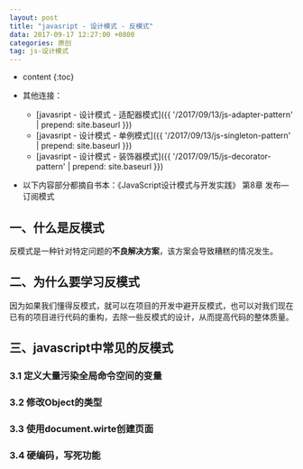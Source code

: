 ```yaml
---
layout: post
title: "javasript - 设计模式 - 反模式"
data: 2017-09-17 12:27:00 +0800
categories: 原创
tag: js-设计模式
---
```

* content
{:toc}

* 其他连接：
    + [javasript - 设计模式 - 适配器模式]({{ '/2017/09/13/js-adapter-pattern' | prepend: site.baseurl }})
    + [javasript - 设计模式 - 单例模式]({{ '/2017/09/13/js-singleton-pattern' | prepend: site.baseurl }})
    + [javasript - 设计模式 - 装饰器模式]({{ '/2017/09/15/js-decorator-pattern' | prepend: site.baseurl }})
    
    
* 以下内容部分都摘自书本：《JavaScript设计模式与开发实践》 第8章 发布—订阅模式 

<!-- more -->

## 一、什么是反模式

反模式是一种针对特定问题的**不良解决方案**，该方案会导致糟糕的情况发生。

## 二、为什么要学习反模式

因为如果我们懂得反模式，就可以在项目的开发中避开反模式，也可以对我们现在已有的项目进行代码的重构，去除一些反模式的设计，从而提高代码的整体质量。

## 三、javascript中常见的反模式

### 3.1 定义大量污染全局命令空间的变量

### 3.2 修改Object的类型

### 3.3 使用document.wirte创建页面

### 3.4 硬编码，写死功能
